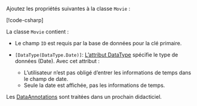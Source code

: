 <!-- THIS INCLUDE USED BY MVC AND RP -->
Ajoutez les propriétés suivantes à la classe `Movie` :

[!code-csharp[](~/tutorials/razor-pages/razor-pages-start/sample/RazorPagesMovie22/Models/Movie.cs?name=snippet1)]

La classe `Movie` contient :

* Le champ `ID` est requis par la base de données pour la clé primaire.
* `[DataType(DataType.Date)]`: [L’attribut DataType](/dotnet/api/microsoft.aspnetcore.mvc.dataannotations.internal.datatypeattributeadapter) spécifie le type de données (Date). Avec cet attribut :

  * L’utilisateur n’est pas obligé d’entrer les informations de temps dans le champ de date.
  * Seule la date est affichée, pas les informations de temps.

Les [DataAnnotations](/dotnet/api/system.componentmodel.dataannotations) sont traitées dans un prochain didacticiel.
